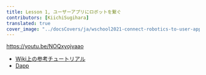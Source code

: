 ```yaml
---
title: Lesson 1, ユーザーアプリにロボットを繋ぐ
contributors: [KiichiSugihara]
translated: true
cover_image: "../docsCovers/ja/wschool2021-connect-robotics-to-user-app.png"
---
```


https://youtu.be/NOQxyojvaao

- [Wiki上の参考チュートリアル](https://wiki.robonomics.network/docs/get-weather-on-fuji-mountain/)
- [Dapp](https://dapp.robonomics.network/#/)
